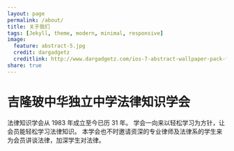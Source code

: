 ```yaml
---
layout: page
permalink: /about/
title: 关于我们
tags: [Jekyll, theme, modern, minimal, responsive]
image:
  feature: abstract-5.jpg
  credit: dargadgetz
  creditlink: http://www.dargadgetz.com/ios-7-abstract-wallpaper-pack-for-iphone-5-and-ipod-touch-retina/
share: true
---
```


# 吉隆玻中华独立中学法律知识学会
法律知识学会从 1983 年成立至今已历 31 年。
学会一向来以轻松学习为方针，让会员能轻松学习法律知识。
本学会也不时邀请资深的专业律师及法律系的学生来为会员讲谈法律，加深学生对法律。



